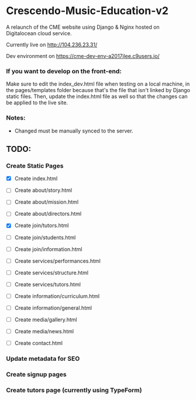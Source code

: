 # Crescendo-Music-Education-v2
A relaunch of the CME website using Django & Nginx hosted on Digitalocean cloud service.

Currently live on http://104.236.23.31/

Dev environment on https://cme-dev-env-a2017jlee.c9users.io/

### If you want to develop on the front-end:
Make sure to edit the index_dev.html file when testing on a local machine, in the pages/templates folder because that's the file that isn't linked by Django static files. Then, update the index.html file as well so that the changes can be applied to the live site.


### Notes:
* Changed must be manually synced to the server.

## TODO:
### Create Static Pages
- [x] Create index.html

- [ ] Create about/story.html
- [ ] Create about/mission.html
- [ ] Create about/directors.html

- [x] Create join/tutors.html
- [ ] Create join/students.html
- [ ] Create join/information.html

- [ ] Create services/performances.html
- [ ] Create services/structure.html
- [ ] Create services/tutors.html

- [ ] Create information/curriculum.html
- [ ] Create information/general.html

- [ ] Create media/gallery.html
- [ ] Create media/news.html

- [ ] Create contact.html

### Update metadata for SEO
### Create signup pages
### Create tutors page (currently using TypeForm)
